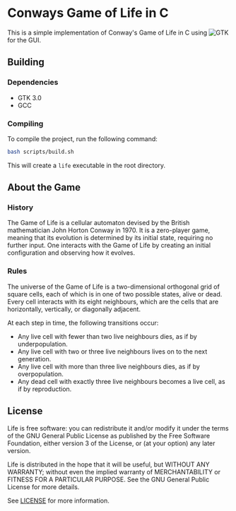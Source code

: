# Conways Game of Life in C

This is a simple implementation of Conway's Game of Life in C using ![GTK](https://www.gtk.org/) for the GUI.

## Building

### Dependencies

* GTK 3.0
* GCC

### Compiling

To compile the project, run the following command:

```bash
bash scripts/build.sh
```

This will create a `life` executable in the root directory.

## About the Game

### History

The Game of Life is a cellular automaton devised by the British mathematician John Horton Conway in 1970. It is a zero-player game, meaning that its evolution is determined by its initial state, requiring no further input. One interacts with the Game of Life by creating an initial configuration and observing how it evolves.

### Rules

The universe of the Game of Life is a two-dimensional orthogonal grid of square cells, each of which is in one of two possible states, alive or dead. Every cell interacts with its eight neighbours, which are the cells that are horizontally, vertically, or diagonally adjacent.

At each step in time, the following transitions occur:

* Any live cell with fewer than two live neighbours dies, as if by underpopulation.
* Any live cell with two or three live neighbours lives on to the next generation.
* Any live cell with more than three live neighbours dies, as if by overpopulation.
* Any dead cell with exactly three live neighbours becomes a live cell, as if by reproduction.

## License

Life is free software: you can redistribute it and/or modify it under the terms of the GNU General Public License as published by the Free Software Foundation, either version 3 of the License, or (at your option) any later version.

Life is distributed in the hope that it will be useful, but WITHOUT ANY WARRANTY; without even the implied warranty of MERCHANTABILITY or FITNESS FOR A PARTICULAR PURPOSE. See the GNU General Public License for more details.

See [LICENSE](LICENSE) for more information.
